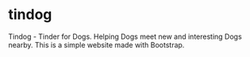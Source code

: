 # tindog
Tindog - Tinder for Dogs. Helping Dogs meet new and interesting Dogs nearby. This is a simple website made with Bootstrap.
